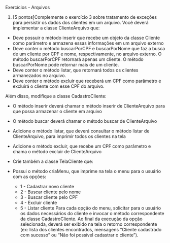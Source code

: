 Exercícios - Arquivos


1. [5 pontos]Complemente o exercício 3 sobre tratamento de exceções para persistir os dados dos clientes em um arquivo. Você deverá implementar a classe ClienteArquivo que:
* Deve possuir o método inserir que recebe um objeto da classe Cliente como parâmetro e armazena essas informações em um arquivo externo
* Deve conter o método buscarPorCPF e buscarPorNome que faz a busca de um cliente por CPF e nome, respectivamente, no arquivo externo. O método buscarPorCPF retornará apenas um cliente. O método buscarPorNome pode retornar mais de um cliente.
* Deve conter o método listar, que retornará todos os clientes armanezados no arquivo.
* Deve conter o método excluir que receberá um CPF como parâmetro e excluirá o cliente com esse CPF do arquivo.


Além disso, modifique a classe CadastroCliente:
* O método inserir deverá chamar o método inserir de ClienteArquivo para que possa armazenar o cliente em arquivo
* O método buscar deverá chamar o método buscar de ClienteArquivo
* Adicione o método listar, que deverá consultar o método listar de ClienteArquivo, para imprimir todos os clientes na tela
* Adicione o método excluir, que recebe um CPF como parâmetro e chama o método excluir de ClienteArquivo


* Crie também a classe TelaCliente que:
* Possui o método criaMenu, que imprime na tela o menu para o usuário com as opções:
   * 1 - Cadastrar novo cliente
   * 2 - Buscar cliente pelo nome
   * 3 - Buscar cliente pelo CPF
   * 4 - Excluir cliente
   * 5 - Listar cliente
Para cada opção do menu, solicitar para o usuário os dados necessários do cliente e invocar o método correspondente da classe CadastroCliente.
Ao final da execução da opção selecionada, deverá ser exibido na tela o retorno correspondente (ex: lista dos clientes encontrados, mensagens “Cliente cadastrado com sucesso” ou “Não foi possível cadastrar o cliente”).